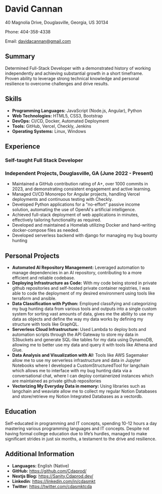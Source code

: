 # David Cannan

40 Magnolia Drive, Douglasville, Georgia, US 30134

Phone: 404-358-4338

Email: [davidacannan@gmail.com](mailto:davidacannan@gmail.com)

## Summary

Determined Full-Stack Developer with a demonstrated history of working independently and achieving substantial growth in a short timeframe. Proven ability to leverage strong technical knowledge and personal resilience to overcome challenges and drive results.

## Skills

- **Programming Languages:** JavaScript (Node.js, Angular), Python
- **Web Technologies:** HTML5, CSS3, Bootstrap
- **DevOps:** CI/CD, Docker, Automated Deployment
- **Tools:** GitHub, Vercel, Checkly, Jenkins
- **Operating Systems:** Linux, Windows

## Experience

### Self-taught Full Stack Developer

### Independent Projects, Douglasville, GA (June 2022 - Present)

- Maintained a GitHub contribution rating of A+, over 1000 commits in 2023, and demonstrating consistent engagement and active learning.
- Managed CI/CD Monorepo for Angular projects, handling Vercel deployments and continuous testing with Checkly.
- Developed Python applications for a "no-effort" passive income solution, automating the use of OpenAI's artificial intelligence.
- Achieved full-stack deployment of web applications in minutes, effectively tailoring functionality as required.
- Developed and maintained a Homelab utilizing Docker and hand-writing docker-compose files as needed.
- Developed serverless backend with django for managing my bug bounty hunting

## Personal Projects
- **Automated AI Repository Management:** Leveraged automation to manage dependencies in an AI repository, contributing to a more efficient and reliable codebase.
- **Deploying Infrastructure as Code:** With my code being stored in private github repositories and self-hosted private container registries, I was able to code the deployment of my desired environment using tools like terraform and ansible.
- **Data Classification with Python:** Employed classifying and categorizing my bug hunting data from various tools and outputs into a single custom system for sorting vast amounts of data, gives me the ability to use my data as objects and define the way my data works by defining my structure with tools like GraphQL.
- **Serverless Cloud Infrastructure:** Used Lambda to deploy bots and automation scripts through the API Gateway to store my data in S3buckets and generate SQL-like tables for my data using DynamoDB, allowing me to better use my data and query it with tools like Athena and Glue.
- **Data Analysis and Visualization with AI:** Tools like AWS Sagemaker allow me to use my serverless infrastructure and data in Jupyter Notebooks where I developed a CustomStructuredTool for langchain which allows me to interface with my bug hunting data via a conversational chat, where I can deploy containerized instances which are maintained as private github repositories  
- **Vectorizing My Everyday Data in memory:** Using libraries such as langchain and weaviate allow me to collect my regular Notion Databases and store/retrieve my Notion Integrated Databases as a vectordb.

## Education
Self-educated in programming and IT concepts, spending 10-12 hours a day mastering various programming languages and IT concepts. Despite not having formal college education due to life’s hurdles, managed to make significant strides in just six months, a testament to the drive and resilience.

## Additional Information

- **Languages:** English (Native)
- **GitHub:** https://github.com/Cdaprod/
- **Nextjs Blog:** https://Sanity.Cdaprod.dev/
- **Linkedin**: https://linkedin.com/in/cdasmkt
- **Twitter**: https://twitter.com/cdasmktcda